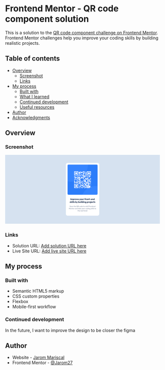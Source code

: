 # Frontend Mentor - QR code component solution

This is a solution to the [QR code component challenge on Frontend Mentor](https://www.frontendmentor.io/challenges/qr-code-component-iux_sIO_H). Frontend Mentor challenges help you improve your coding skills by building realistic projects. 

## Table of contents

- [Overview](#overview)
  - [Screenshot](#screenshot)
  - [Links](#links)
- [My process](#my-process)
  - [Built with](#built-with)
  - [What I learned](#what-i-learned)
  - [Continued development](#continued-development)
  - [Useful resources](#useful-resources)
- [Author](#author)
- [Acknowledgments](#acknowledgments)


## Overview

### Screenshot

![My page in GitHub pages](./screenshot.jpg)

### Links

- Solution URL: [Add solution URL here](https://www.frontendmentor.io/solutions/responsive-landing-with-css-and-flexbox-p8FYJkUO4a)
- Live Site URL: [Add live site URL here](https://jarom27.github.io/qr-code-component-main/)

## My process

### Built with

- Semantic HTML5 markup
- CSS custom properties
- Flexbox
- Mobile-first workflow

### Continued development

In the future, I want to improve the design to be closer the figma

## Author

- Website - [Jarom Mariscal](https://jarom27.github.io/)
- Frontend Mentor - [@Jarom27](https://www.frontendmentor.io/profile/yourusername)


